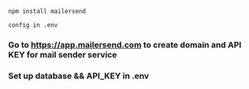 ``npm install mailersend``

``config in .env``
### Go to https://app.mailersend.com to create domain and API KEY for mail sender service
### Set up database && API_KEY in .env